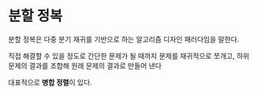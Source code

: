 # 분할 정복

분할 정복은 다중 분기 재귀를 기반으로 하는 알고리즘 디자인 패러다임을 말한다.

직접 해결할 수 있을 정도로 간단한 문제가 될 때까지 문제를 재귀적으로 쪼개고, 하위 문제의 결과를 조합해 원래 문제의 결과로 만들어 낸다

대표적으로 **병합 정렬**이 있다.

